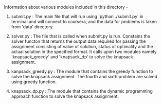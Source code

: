 Information about various modules included in this directory -

1. submit.py :
	The main file that will run using 'python ./submit.py' in terminal and will connect to coursera, and the data for problems is taken from 'data' directory.

2. solver.py :
	The file that is called when submit.py is run. Constains the solver functon that returns the output data required for passing the assignment consisting of value of solution, status of optimality and the actual solution in the specified format. It calls upon two modules namely 'knapsack_greedy' and 'knapsack_dp' to solve the knapsack assignment.

3. kanpsack_greedy.py :
	The module that contains the greedy function to solve the knapsack assignment. The fourth and sixth problem are solved using greedy function.

4. knapsack_dp.py :
	The module that contains the dynamic programming approach function to solve the knapsack assignment. 
